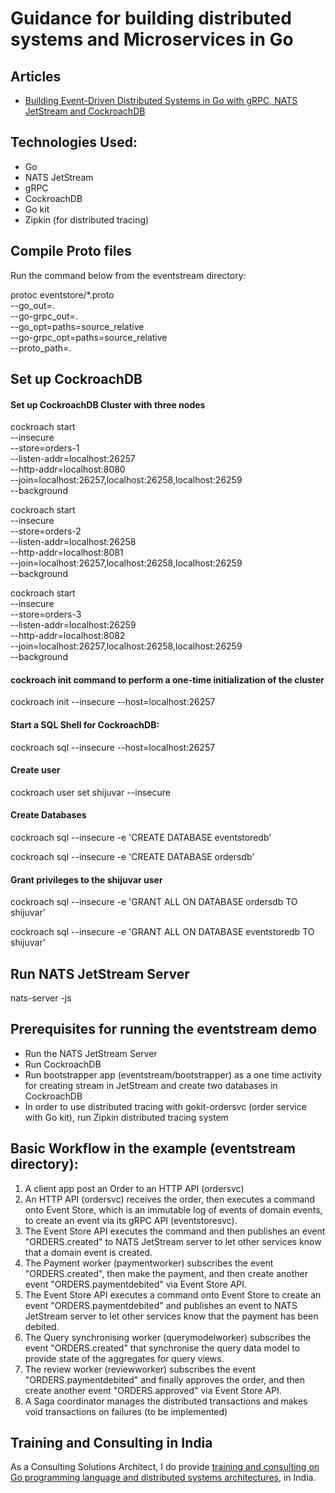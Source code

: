 
# Guidance for building distributed systems and Microservices in Go

## Articles
* [Building Event-Driven Distributed Systems in Go with gRPC, NATS JetStream and CockroachDB](https://shijuvar.medium.com/building-event-driven-distributed-systems-in-go-with-grpc-nats-jetstream-and-cockroachdb-c4b899c8636d)

## Technologies Used: 
* Go
* NATS JetStream
* gRPC
* CockroachDB
* Go kit
* Zipkin (for distributed tracing)


## Compile Proto files
Run the command below from the eventstream directory:

protoc eventstore/*.proto \
		--go_out=. \
		--go-grpc_out=. \
		--go_opt=paths=source_relative \
		--go-grpc_opt=paths=source_relative \
		--proto_path=.


## Set up CockroachDB 

#### Set up CockroachDB  Cluster with three nodes
cockroach start \
--insecure \
--store=orders-1 \
--listen-addr=localhost:26257 \
--http-addr=localhost:8080 \
--join=localhost:26257,localhost:26258,localhost:26259 \
--background

cockroach start \
--insecure \
--store=orders-2 \
--listen-addr=localhost:26258 \
--http-addr=localhost:8081 \
--join=localhost:26257,localhost:26258,localhost:26259 \
--background

cockroach start \
--insecure \
--store=orders-3 \
--listen-addr=localhost:26259 \
--http-addr=localhost:8082 \
--join=localhost:26257,localhost:26258,localhost:26259 \
--background

#### cockroach init command to perform a one-time initialization of the cluster
cockroach init --insecure --host=localhost:26257

#### Start a SQL Shell for CockroachDB:
cockroach sql --insecure --host=localhost:26257

#### Create user
cockroach user set shijuvar --insecure

#### Create Databases
cockroach sql --insecure -e 'CREATE DATABASE eventstoredb'

cockroach sql --insecure -e 'CREATE DATABASE ordersdb'

#### Grant privileges to the shijuvar user
cockroach sql --insecure -e 'GRANT ALL ON DATABASE ordersdb TO shijuvar'

cockroach sql --insecure -e 'GRANT ALL ON DATABASE eventstoredb TO shijuvar'

## Run NATS JetStream Server 
nats-server -js

## Prerequisites for running the eventstream demo

* Run the NATS JetStream Server
* Run CockroachDB
* Run bootstrapper app (eventstream/bootstrapper) as a one time activity for creating stream in JetStream and create two databases in CockroachDB
* In order to use distributed tracing with gokit-ordersvc (order service with Go kit), run Zipkin distributed tracing system  

## Basic Workflow in the example (eventstream directory):

1. A client app post an Order to an HTTP API (ordersvc)
2. An HTTP API (ordersvc) receives the order, then executes a command onto Event Store, which is an immutable log of events of domain events, to create an event via its gRPC API (eventstoresvc).
3. The Event Store API executes the command and then publishes an event "ORDERS.created" to NATS JetStream server to let other services know that a domain event is created.
4. The Payment worker (paymentworker) subscribes the event "ORDERS.created", then make the payment, and then create another event "ORDERS.paymentdebited" via Event Store API.
5. The Event Store API executes a command onto Event Store to create an event "ORDERS.paymentdebited" and publishes an event to NATS JetStream server to let other services know that the payment has been debited.
6. The Query synchronising worker (querymodelworker) subscribes the event "ORDERS.created" that synchronise the query data model to provide state of the aggregates for query views.
7. The review worker (reviewworker) subscribes the event "ORDERS.paymentdebited" and finally approves the order, and then create another event "ORDERS.approved" via Event Store API.
8. A Saga coordinator manages the distributed transactions and makes void transactions on failures (to be implemented)


## Training and Consulting in India
As a Consulting Solutions Architect, I do provide [training and consulting on Go programming language and distributed systems architectures](https://github.com/shijuvar/shijuvar/blob/master/masterclass.md), in India.


